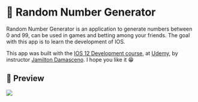 # :penguin: Random Number Generator

Random Number Generator is an application to generate numbers between 0 and 99, can be used in games and betting among your friends. The goal with this app is to learn the development of IOS.

This app was built with the [IOS 12 Development course](https://www.udemy.com/course/curso-desenvolvimento-ios/), at [Udemy](https://www.udemy.com/), by instructor [Jamilton Damasceno](https://www.udemy.com/user/jamiltondamasceno/). I hope you like it :grin:

## :iphone: Preview

![](https://cdn.discordapp.com/attachments/576875163686010911/733848749058555994/Gravacao_de_Tela_2020-07-17_as_21.46.41.gif)

